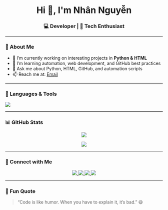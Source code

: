 <h1 align="center">Hi 👋, I'm Nhân Nguyễn</h1>
<h3 align="center">💻 Developer | 🧠 Tech Enthusiast</h3>

---

### 🚀 About Me
- 🔭 I’m currently working on interesting projects in **Python & HTML**
- 🌱 I’m learning automation, web development, and GitHub best practices
- 💬 Ask me about Python, HTML, GitHub, and automation scripts
- 📫 Reach me at: [Email](mailto:nguyennhan24912@gmail.com)

---

### 🧰 Languages & Tools
<p align="left">
  <img src="https://skillicons.dev/icons?i=python,html,github,git" />
</p>

---

### 📊 GitHub Stats
<p align="center">
  <img src="https://github-readme-stats.vercel.app/api?username=NguyenNhan209&show_icons=true&theme=tokyonight" />
</p>

<p align="center">
  <img src="https://github-readme-streak-stats.herokuapp.com/?user=NguyenNhan209&theme=tokyonight" />
</p>

---

### 🔗 Connect with Me
<p align="center">
  <a href="https://www.facebook.com/nguyen.nhan.74383/" target="_blank">
    <img src="https://img.shields.io/badge/Facebook-1877F2?style=for-the-badge&logo=facebook&logoColor=white" />
  </a>
  <a href="https://www.tiktok.com/@ngnhan2110" target="_blank">
    <img src="https://img.shields.io/badge/TikTok-000000?style=for-the-badge&logo=tiktok&logoColor=white" />
  </a>
  <a href="mailto:nguyennhan24912@gmail.com">
    <img src="https://img.shields.io/badge/Email-D14836?style=for-the-badge&logo=gmail&logoColor=white" />
  </a>
  <a href="https://discord.com/users/gs211009" target="_blank">
    <img src="https://img.shields.io/badge/Discord-5865F2?style=for-the-badge&logo=discord&logoColor=white" />
  </a>
</p>

---

### 🧩 Fun Quote
> “Code is like humor. When you have to explain it, it’s bad.” 😄
